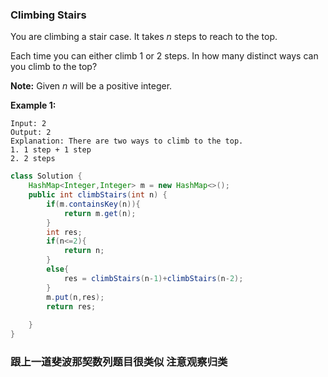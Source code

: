 ### Climbing Stairs

You are climbing a stair case. It takes *n* steps to reach to the top.

Each time you can either climb 1 or 2 steps. In how many distinct ways can you climb to the top?

**Note:** Given *n* will be a positive integer.

**Example 1:**

```
Input: 2
Output: 2
Explanation: There are two ways to climb to the top.
1. 1 step + 1 step
2. 2 steps
```



~~~java
class Solution {
    HashMap<Integer,Integer> m = new HashMap<>();
    public int climbStairs(int n) {
        if(m.containsKey(n)){
            return m.get(n);
        }
        int res;
        if(n<=2){
            return n;
        }
        else{
            res = climbStairs(n-1)+climbStairs(n-2);
        }
        m.put(n,res);
        return res;
           
    }
}
~~~



### 跟上一道斐波那契数列题目很类似 注意观察归类

